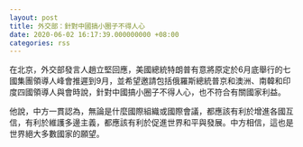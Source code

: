 ```yaml
---
layout: post
title: 外交部：針對中國搞小圈子不得人心
date: 2020-06-02 16:17:39.000000000 +08:00
categories: rss
---
```


在北京，外交部發言人趙立堅回應，美國總統特朗普有意將原定於6月底舉行的七國集團領導人峰會推遲到9月，並希望邀請包括俄羅斯總統普京和澳洲、南韓和印度四國領導人與會時說，針對中國搞小圈子不得人心，也不符合有關國家利益。

他說，中方一貫認為，無論是什麼國際組織或國際會議，都應該有利於增進各國互信，有利於維護多邊主義，都應該有利於促進世界和平與發展。中方相信，這也是世界絕大多數國家的願望。
